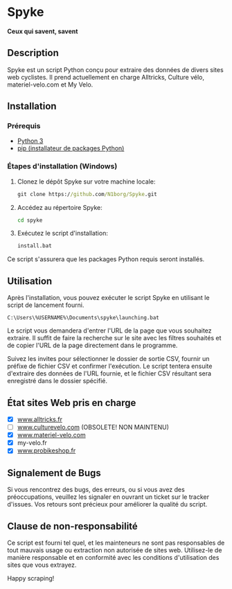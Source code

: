 # Spyke

**Ceux qui savent, savent**

## Description

Spyke est un script Python conçu pour extraire des données de divers sites web cyclistes. Il prend actuellement en charge Alltricks, Culture vélo, materiel-velo.com et My Velo.

## Installation

### Prérequis
- [Python 3](https://www.python.org/downloads/)
- [pip (installateur de packages Python)](https://pip.pypa.io/en/stable/installation/)

### Étapes d'installation (Windows)

1. Clonez le dépôt Spyke sur votre machine locale:

   ```cmd
   git clone https://github.com/N1borg/Spyke.git
2. Accédez au répertoire Spyke:

    ```cmd
    cd spyke
3. Exécutez le script d'installation:

    ```cmd
    install.bat
Ce script s'assurera que les packages Python requis seront installés.

## Utilisation

Après l'installation, vous pouvez exécuter le script Spyke en utilisant le script de lancement fourni.

    C:\Users\%USERNAME%\Documents\spyke\launching.bat

Le script vous demandera d'entrer l'URL de la page que vous souhaitez extraire. Il suffit de faire la recherche sur le site avec les filtres souhaités et de copier l'URL de la page directement dans le programme.

Suivez les invites pour sélectionner le dossier de sortie CSV, fournir un préfixe de fichier CSV et confirmer l'exécution.
Le script tentera ensuite d'extraire des données de l'URL fournie, et le fichier CSV résultant sera enregistré dans le dossier spécifié.

## État sites Web pris en charge

- [x] www.alltricks.fr
- [ ] www.culturevelo.com (OBSOLETE! NON MAINTENU)
- [x] www.materiel-velo.com
- [x] my-velo.fr
- [x] www.probikeshop.fr

## Signalement de Bugs

Si vous rencontrez des bugs, des erreurs, ou si vous avez des préoccupations, veuillez les signaler en ouvrant un ticket sur le tracker d'issues. Vos retours sont précieux pour améliorer la qualité du script.

## Clause de non-responsabilité

Ce script est fourni tel quel, et les mainteneurs ne sont pas responsables de tout mauvais usage ou extraction non autorisée de sites web. Utilisez-le de manière responsable et en conformité avec les conditions d'utilisation des sites que vous extrayez.

Happy scraping!
